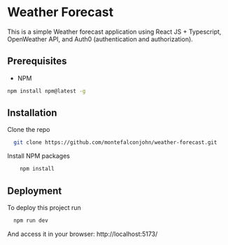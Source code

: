 
# Weather Forecast

This is a simple Weather forecast application using React JS + Typescript, OpenWeather API, and Auth0 (authentication and authorization).


## Prerequisites
- NPM
```bash
npm install npm@latest -g
```
## Installation

Clone the repo

```bash
  git clone https://github.com/montefalconjohn/weather-forecast.git
```

Install NPM packages
```bash
    npm install
```

    
## Deployment

To deploy this project run

```bash
  npm run dev
```

And access it in your browser: http://localhost:5173/
